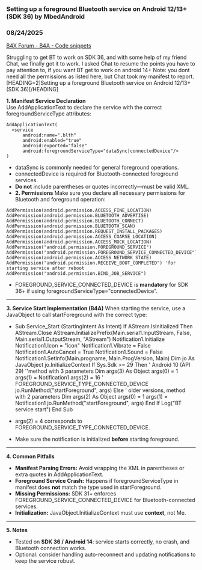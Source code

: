 ### Setting up a foreground Bluetooth service on Android 12/13+ (SDK 36) by MbedAndroid
### 08/24/2025
[B4X Forum - B4A - Code snippets](https://www.b4x.com/android/forum/threads/168245/)

Struggling to get BT to work on SDK 36, and with some help of my friend Chat, we finally got it to work. I asked Chat to resume the points you have to pay attention to, if you want BT get to work on android 14+ Note: you dont need all the permissions as listed here, but Chat took my manifest to report.  
[HEADING=2]Setting up a foreground Bluetooth service on Android 12/13+ (SDK 36)[/HEADING]  
  
**1. Manifest Service Declaration**  
Use AddApplicationText to declare the service with the correct foregroundServiceType attributes:  
  
  
  

```B4X
AddApplicationText(  
  <service  
      android:name=".blth"  
      android:enabled="true"  
      android:exported="false"  
      android:foregroundServiceType="dataSync|connectedDevice"/>  
)
```

  

- dataSync is commonly needed for general foreground operations.
- connectedDevice is required for Bluetooth-connected foreground services.
- **Do not** include parentheses or quotes incorrectly—must be valid XML.
- **2. Permissions**
Make sure you declare all necessary permissions for Bluetooth and foreground operation:

```B4X
AddPermission(android.permission.ACCESS_FINE_LOCATION)  
AddPermission(android.permission.BLUETOOTH_ADVERTISE)  
AddPermission(android.permission.BLUETOOTH_CONNECT)  
AddPermission(android.permission.BLUETOOTH_SCAN)  
AddPermission(android.permission.REQUEST_INSTALL_PACKAGES)  
AddPermission(android.permission.ACCESS_COARSE_LOCATION)  
AddPermission(android.permission.ACCESS_MOCK_LOCATION)  
AddPermission("android.permission.FOREGROUND_SERVICE")  
AddPermission("android.permission.FOREGROUND_SERVICE_CONNECTED_DEVICE")  
AddPermission(android.permission.ACCESS_NETWORK_STATE)  
AddPermission("android.permission.RECEIVE_BOOT_COMPLETED") 'for starting service after reboot  
AddPermission("android.permission.BIND_JOB_SERVICE")
```

- FOREGROUND\_SERVICE\_CONNECTED\_DEVICE is **mandatory** for SDK 36+ if using foregroundServiceType="connectedDevice".

---

**3. Service Start Implementation (B4A)**
When starting the service, use a JavaObject to call startForeground with the correct type:
- Sub Service\_Start (StartingIntent As Intent)
If AStream.IsInitialized Then AStream.Close
AStream.InitializePrefix(Main.serial1.InputStream, False, Main.serial1.OutputStream, "AStream")
Notification1.Initialize
Notification1.Icon = "icon"
Notification1.Vibrate = False
Notification1.AutoCancel = True
Notification1.Sound = False
Notification1.SetInfo(Main.progname, Main.ProgVersion, Main)
Dim jo As JavaObject
jo.InitializeContext
If Sys.Sdk >= 29 Then
' Android 10 (API 29) ''method with 3 parameters
Dim args(3) As Object
args(0) = 1
args(1) = Notification1
args(2) = 16 ' FOREGROUND\_SERVICE\_TYPE\_CONNECTED\_DEVICE
jo.RunMethod("startForeground", args)
Else
' older versions, method with 2 parameters
Dim args(2) As Object
args(0) = 1
args(1) = Notification1
jo.RunMethod("startForeground", args)
End If
Log("BT service start")
End Sub



- args(2) = 4 corresponds to FOREGROUND\_SERVICE\_TYPE\_CONNECTED\_DEVICE.
- Make sure the notification is initialized **before** starting foreground.

---

**4. Common Pitfalls**

- **Manifest Parsing Errors:** Avoid wrapping the XML in parentheses or extra quotes in AddApplicationText.
- **Foreground Service Crash:** Happens if foregroundServiceType in manifest does **not** match the type used in startForeground.
- **Missing Permissions:** SDK 31+ enforces FOREGROUND\_SERVICE\_CONNECTED\_DEVICE for Bluetooth-connected services.
- **Initialization:** JavaObject.InitializeContext must use **context**, not Me.

---

**5. Notes**

- Tested on **SDK 36 / Android 14**: service starts correctly, no crash, and Bluetooth connection works.
- Optional: consider handling auto-reconnect and updating notifications to keep the service robust.